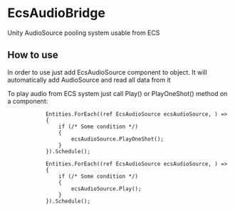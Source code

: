 # EcsAudioBridge
Unity AudioSource pooling system usable from ECS

## How to use
In order to use just add EcsAudioSource component to object. It will automatically add AudioSource and read all data from it

To play audio from ECS system just call Play() or PlayOneShot() method on a component:

```
            Entities.ForEach((ref EcsAudioSource ecsAudioSource, ) =>
            {
                if (/* Some condition */)
                {
                    ecsAudioSource.PlayOneShot();
                }
            }).Schedule();
```

```
            Entities.ForEach((ref EcsAudioSource ecsAudioSource, ) =>
            {
                if (/* Some condition */)
                {
                    ecsAudioSource.Play();
                }
            }).Schedule();
 ```


